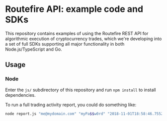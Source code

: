 # Routefire API: example code and SDKs 

This repository contains examples of using the Routefire REST API for algorithmic execution of cryptocurrency trades, which we're developing into a set of full SDKs supporting all major functionality in both Node.js/TypeScript and Go.

## Usage

### Node

Enter the `js/` subdirectory of this repository and run `npm install` to install dependencies.

To run a full trading activity report, you could do something like:

```bash
node report.js "me@mydomain.com" "myPa$$w0rd" "2018-11-01T18:58:46.755Z" > data-out.jsonp 
```
